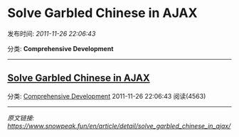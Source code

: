 # Solve Garbled Chinese in AJAX

发布时间: *2011-11-26 22:06:43*

分类: __Comprehensive Development__

---------

## [Solve Garbled Chinese in AJAX](/en/article/detail/solve_garbled_chinese_in_ajax/)

分类: [Comprehensive Development](/en/article/category/comprehensive_development/) 2011-11-26 22:06:43 阅读(4563)


---
*原文链接: https://www.snowpeak.fun/en/article/detail/solve_garbled_chinese_in_ajax/*
